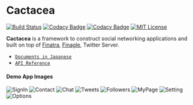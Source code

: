 # Cactacea
[![Build Status](https://travis-ci.org/cactacea/backend.svg?branch=master)](https://travis-ci.org/cactacea/backend)
[![Codacy Badge](https://api.codacy.com/project/badge/Grade/3ccea187e3644f4d89666516b46bce67)](https://www.codacy.com/app/cactacea/backend?utm_source=github.com&amp;utm_medium=referral&amp;utm_content=cactacea/backend&amp;utm_campaign=Badge_Grade)
[![Codacy Badge](https://api.codacy.com/project/badge/Coverage/3ccea187e3644f4d89666516b46bce67)](https://www.codacy.com/app/cactacea/backend?utm_source=github.com&utm_medium=referral&utm_content=cactacea/backend&utm_campaign=Badge_Coverage)
[![MIT License](http://img.shields.io/badge/license-MIT-blue.svg?style=flat)](LICENSE)

**Cactacea** is a framework to construct social networking applications and built on top of [Finatra](https://twitter.github.io/finatra/), [Finagle](https://twitter.github.io/finagle/), Twitter Server.

- [`Documents in Japanese`](https://cactacea.github.io/backend/)
- [`API Reference`](https://cactacea.github.io/backend/swagger.html)


#### Demo App Images

![SignIn](docs/src/main/resources/microsite/img/ios/signin.png)
![Contact](docs/src/main/resources/microsite/img/ios/contact.png)
![Chat](docs/src/main/resources/microsite/img/ios/chat.png)
![Tweets](docs/src/main/resources/microsite/img/ios/tweets.png)
![Followers](docs/src/main/resources/microsite/img/ios/followers.png)
![MyPage](docs/src/main/resources/microsite/img/ios/mypage.png)
![Setting](docs/src/main/resources/microsite/img/ios/setting.png)
![Options](docs/src/main/resources/microsite/img/ios/options.png)

